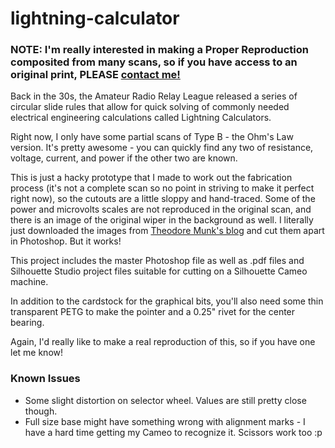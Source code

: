 # lightning-calculator

### **NOTE: I'm really interested in making a Proper Reproduction composited from many scans, so if you have access to an original print, PLEASE [contact me!](hello@davidcranor.com)**

Back in the 30s, the Amateur Radio Relay League released a series of circular slide rules that allow for quick solving of commonly needed electrical engineering calculations called Lightning Calculators.

Right now, I only have some partial scans of Type B - the Ohm's Law version. It's pretty awesome - you can quickly find any two of resistance, voltage, current, and power if the other two are known.

This is just a hacky prototype that I made to work out the fabrication process (it's not a complete scan so no point in striving to make it perfect right now), so the cutouts are a little sloppy and hand-traced.  Some of the power and microvolts scales are not reproduced in the original scan, and there is an image of the original wiper in the background as well.   I literally just downloaded the images from [Theodore Munk's blog](http://munk.org/typecast/2014/05/02/paper-calculators-the-lightning-calculator-1932-and-the-color-helm-1940/) and cut them apart in Photoshop.  But it works!

This project includes the master Photoshop file as well as .pdf files and Silhouette Studio project files suitable for cutting on a Silhouette Cameo machine.

In addition to the cardstock for the graphical bits, you'll also need some thin transparent PETG to make the pointer and a 0.25" rivet for the center bearing.

Again, I'd really like to make a real reproduction of this, so if you have one let me know!

### Known Issues
* Some slight distortion on selector wheel.  Values are still pretty close though.
* Full size base might have something wrong with alignment marks - I have a hard time getting my Cameo to recognize it.  Scissors work too :p
